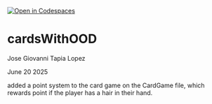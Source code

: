 [![Open in Codespaces](https://classroom.github.com/assets/launch-codespace-2972f46106e565e64193e422d61a12cf1da4916b45550586e14ef0a7c637dd04.svg)](https://classroom.github.com/open-in-codespaces?assignment_repo_id=19824761)
# cardsWithOOD

Jose Giovanni Tapia Lopez 

June 20 2025

added a point system to the card game on the CardGame file, which 
rewards point if the player has a hair in their hand.

